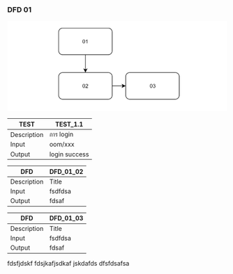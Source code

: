 
### DFD 01

![DFD](./img/DFD.png)

| TEST         | TEST_1.1  |
| ----------- | ---------  |
| Description | การ login      |
| Input       | oom/xxx    |
| Output      | login success      |

| DFD         | DFD_01_02  |
| ----------- | ---------  |
| Description | Title      |
| Input       | fsdfdsa    |
| Output      | fdsaf      |

| DFD         | DFD_01_03  |
| ----------- | ---------  |
| Description | Title      |
| Input       | fsdfdsa    |
| Output      | fdsaf      |

fdsfjdskf
fdsjkafjsdkaf jskdafds
dfsfdsafsa